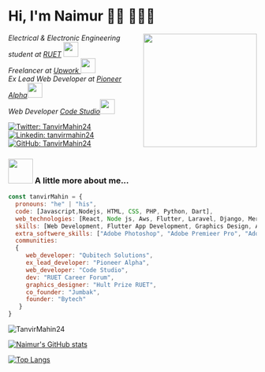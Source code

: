 
# Hi, I'm Naimur 👋🏻 👨🏻‍💻 


<img align='right' src="https://media.giphy.com/media/lq4OYg1yffhDdrnL39/giphy.gif" width="230">
<p><em>Electrical & Electronic Engineering student at <a href="https://www.ruet.ac.bd/">RUET</a> <img src="https://media.giphy.com/media/fYSnHlufseco8Fh93Z/giphy.gif" width="30">
 </br>Freelancer at <a href="https://www.upwork.com/freelancers/~014464092b32fc9b0d"> Upwork </a><img src="https://media.giphy.com/media/WUlplcMpOCEmTGBtBW/giphy.gif" width="30"> </br>Ex Lead Web Developer at <a href="https://pioneeralpha.com/">Pioneer Alpha</a><img src="https://media.giphy.com/media/WUlplcMpOCEmTGBtBW/giphy.gif" width="30"> 
 </br>Web Developer <a href="https://code-studio-4.com/">Code Studio</a><img src="https://media.giphy.com/media/QXPqYpSyBIMjBTtBbl/giphy.gif" width="30"> 
</em></p>

[![Twitter: TanvirMahin24](https://img.shields.io/twitter/follow/TanvirMahin24?style=social)](https://twitter.com/TanvirMahin24)
[![Linkedin: tanvirmahin24](https://img.shields.io/badge/-naimur-rahman-0a2451228-blue?style=flat-square&logo=Linkedin&logoColor=white&link=https://www.linkedin.com/in/naimur-rahman-0a2451228/)](https://www.linkedin.com/in/tanvirmahin24)
[![GitHub: TanvirMahin24](https://img.shields.io/github/followers/TanvirMahin24?label=follow&style=social)](https://github.com/TanvirMahin24)


### <img src="https://media.giphy.com/media/VgCDAzcKvsR6OM0uWg/giphy.gif" width="50"> A little more about me...  
```javascript
const tanvirMahin = {
  pronouns: "he" | "his",
  code: [Javascript,Nodejs, HTML, CSS, PHP, Python, Dart],
  web_technologies: [React, Node js, Aws, Flutter, Laravel, Django, Mern stack, Gatsby, Next.js, Git, Github],
  skills: [Web Development, Flutter App Development, Graphics Design, Audio Mastering, Video Editing],
  extra_softwere_skills: ["Adobe Photoshop", "Adobe Premieer Pro", "Adobe Illustrator", "Adobe After Effect", "Adobe Audition"],
  communities: 
  {
     web_developer: "Qubitech Solutions",
     ex_lead_developer: "Pioneer Alpha",
     web_developer: "Code Studio",
     dev: "RUET Career Forum",
     graphics_designer: "Hult Prize RUET",
     co_founder: "Jumbak",
     founder: "Bytech"
   }
}
```
<p><img align="center" src="https://github-readme-streak-stats.herokuapp.com/?user=TanvirMahin24&theme=radical" alt="TanvirMahin24" /></p>

[![Naimur's GitHub stats](https://github-readme-stats.vercel.app/api?username=naimur-rahman123&show_icons=true)](https://github.com/anuraghazra/github-readme-stats)

[![Top Langs](https://github-readme-stats.vercel.app/api/top-langs/?username=naimur-rahman123)](https://github.com/anuraghazra/github-readme-stats)




